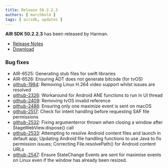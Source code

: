 ```yaml
---
title: Release 50.2.2.3
authors: [ marchbold ]
tags: [ airsdk, updates ]
---
```



**AIR SDK 50.2.2.3** has been released by Harman.  

- [Release Notes](https://airsdk.harman.com/api/versions/50.2.2.3/release-notes/Release_Notes_AIR_SDK_50.2.2.pdf)  
- [Download](https://airsdk.harman.com/download/50.2.2.3)  

### Bug fixes

- AIR-6525: Generating stub files for swift libraries
- AIR-6526: Ensuring ADT does not generate bitcode (for tvOS)
- [github-1984](https://github.com/airsdk/Adobe-Runtime-Support/issues/1984): Removing Linux H.264 video support whilst issues are resolved
- [github-2326](https://github.com/airsdk/Adobe-Runtime-Support/issues/2326): Workaround for Android ANE functions to run in UI thread
- [github-2409](https://github.com/airsdk/Adobe-Runtime-Support/issues/2409): Removing tvOS invalid reference
- [github-2486](https://github.com/airsdk/Adobe-Runtime-Support/issues/2486): Ensuring only one maximize event is sent on macOS
- [github-2517](https://github.com/airsdk/Adobe-Runtime-Support/issues/2517): Check for intent handling before requesting SAF file permissions
- [github-2532](https://github.com/airsdk/Adobe-Runtime-Support/issues/2532): Fixing argumenterror thrown when closing a window after StageWebView.dispose() call
- [github-2533](https://github.com/airsdk/Adobe-Runtime-Support/issues/2533): Attempting to resolve Android content files and launch in default app; Updating Android file handling functions to use Java to fix permission issues; Correcting File.resolvePath() for Android content URLs
- [github-2547](https://github.com/airsdk/Adobe-Runtime-Support/issues/2547): Ensure StateChange Events are sent for maximise events on Linux even if the window has already been resized.